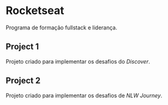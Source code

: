 # Rocketseat

Programa de formação fullstack e liderança.

## Project 1

Projeto criado para implementar os desafios do *Discover*.

## Project 2

Projeto criado para implementar os desafios de *NLW Journey*.